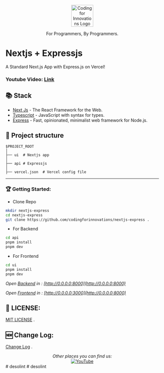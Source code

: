 
<p align="center">
  <p align="center">
    <a href="https://www.youtube.com/@codingforinnovations" target="_blank">
      <img src=".github/static/logo.png" height="72" alt="Coding for Innovations Logo"/>    
    </a>
  </p>
  <p align="center">
    For Programmers, By Programmers.
  </p>
</p>

# Nextjs + Expressjs

A Standard Next.js App with Express.js on Vercel!

### Youtube Video: [Link](https://www.youtube.com/watch?v=oYO0Hld6bM4)

## 📚 Stack

- [Next Js](https://www.nextjs.org/) - The React  Framework  for the Web.
- [Typescript](https://www.typescriptlang.org/) - JavaScript with syntax for types.
- [Express](https://expressjs.com/)  - Fast, opinionated, minimalist web framework for Node.js.


## 📁 Project structure

```
$PROJECT_ROOT
│  
├── ui  # Nextjs app
│  
├── api # Expressjs 
│  
├── vercel.json  # Vercel config file
```
---

### 🏆 Getting Started:

- Clone Repo

```bash
mkdir nextjs-express
cd nextjs-express
git clone https://github.com/codingforinnovations/nextjs-express .
```
- For Backend

```bash
cd api
pnpm install
pnpm dev
```

- For Frontend

```bash
cd ui
pnpm install
pnpm dev
```
_Open [Backend](http://0.0.0.0:8000)  in : [http://0.0.0.0:8000](http://0.0.0.0:8000)_

_Open [Frontend](http://0.0.0.0:3000)  in : [http://0.0.0.0:3000](http://0.0.0.0:8000)_

## 🎫 LICENSE:

[MIT LICENSE](https://github.com/codingforinnovations/nextjs-express/blob/main/LICENSE) .

## 🆕 Change Log:

[Change Log](https://github.com/codingforinnovations/nextjs-express/commits/main/) .

<div align="center">
<i>Other places you can find us:</i><br>
<a href="https://www.youtube.com/@codingforinnovations" target="_blank"><img src="https://img.shields.io/badge/YouTube-%23E4405F.svg?&style=flat-square&logo=youtube&logoColor=white" alt="YouTube"></a>
</div>
#   d e s o l i n t  
 #   d e s o l i n t  
 